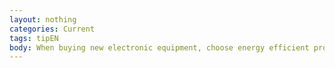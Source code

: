 ```yaml
---
layout: nothing
categories: Current
tags: tipEN
body: When buying new electronic equipment, choose energy efficient products - preferably labelled as A++, A+ or A. Also, look for products with the Energy Star label. Despite their higher price, you will save on electricity bills in the long run.
---
```

